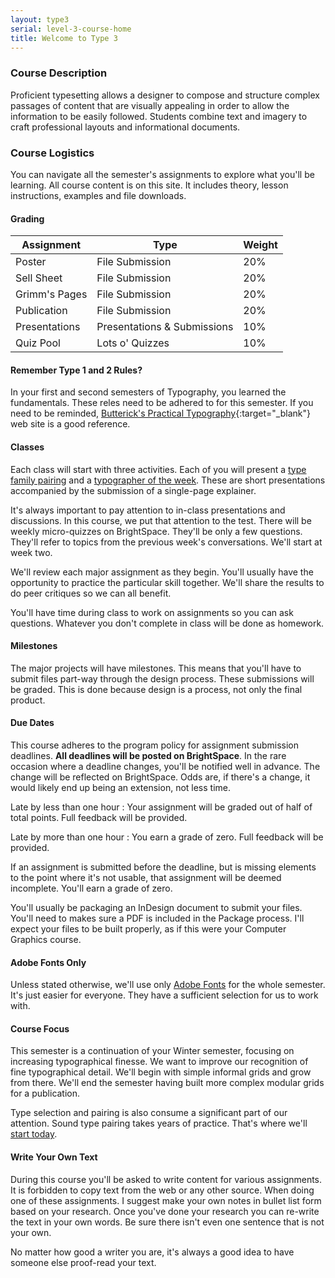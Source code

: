```yaml
---
layout: type3
serial: level-3-course-home
title: Welcome to Type 3
---
```

### Course Description

Proficient typesetting allows a designer to compose and structure complex passages of content that are visually appealing in order to allow the information to be easily followed. Students combine text and imagery to craft professional layouts and informational documents.

### Course Logistics

You can navigate all the semester's assignments to explore what you'll be learning. All course content is on this site. It includes theory, lesson instructions, examples and file downloads.

#### Grading 

<table class="rubric">
	<thead>
	<tr>
	<th>Assignment</th>
	<th class="column-2">Type</th>
	<th class="column-3">Weight</th>
	</tr>
	</thead>
	<tbody>
	<tr><td>Poster</td><td class="column-2">File Submission</td><td class="column-3">20%</td></tr>
	<tr><td>Sell Sheet</td><td class="column-2">File Submission</td><td class="column-3">20%</td></tr>
	<tr><td>Grimm's Pages</td><td class="column-2">File Submission</td><td class="column-3">20%</td></tr>
	<tr><td>Publication</td><td class="column-2">File Submission</td><td class="column-3">20%</td></tr>
	<tr><td>Presentations</td><td class="column-2">Presentations & Submissions</td><td class="column-3">10%</td></tr>
	<tr><td>Quiz Pool</td><td class="column-2">Lots o' Quizzes</td><td class="column-3">10%</td></tr>
	</tbody>
</table>

#### Remember Type 1 and 2 Rules?

In your first and second semesters of Typography, you learned the fundamentals. These reles need to be adhered to for this semester. If you need to be reminded, [Butterick's Practical Typography](https://practicaltypography.com){:target="_blank"} web site is a good reference.

#### Classes

Each class will start with three activities. Each of you will present a <a href="{{site.baseurl}}/type-3/type-family-pairing/index.html" title="Type family pairing">type family pairing</a> and a <a href="{{site.baseurl}}/type-3/typographer-of-the-week/index.html" title="Typographer of the week">typographer of the week</a>. These are short presentations accompanied by the submission of a single-page explainer.

It's always important to pay attention to in-class presentations and discussions. In this course, we put that attention to the test. There will be weekly micro-quizzes on BrightSpace. They'll be only a few questions. They'll refer to topics from the previous week's conversations. We'll start at week two.

We'll review each major assignment as they begin. You'll usually have the opportunity to practice the particular skill together. We'll share the results to do peer critiques so we can all benefit.

You'll have time during class to work on assignments so you can ask questions. Whatever you don't complete in class will be done as homework.

#### Milestones

The major projects will have milestones. This means that you'll have to submit files part-way through the design process. These submissions will be graded. This is done because design is a process, not only the final product.

#### Due Dates

This course adheres to the program policy for assignment submission deadlines. **All deadlines will be posted on BrightSpace**. In the rare occasion where a deadline changes, you'll be notified well in advance. The change will be reflected on BrightSpace. Odds are, if there's a change, it would likely end up being an extension, not less time.

Late by less than one hour
: Your assignment will be graded out of half of total points. Full feedback will be provided.

Late by more than one hour
: You earn a grade of zero. Full feedback will be provided.

If an assignment is submitted before the deadline, but is missing elements to the point where it's not usable, that assignment will be deemed incomplete. You'll earn a grade of zero.

You'll usually be packaging an InDesign document to submit your files. You'll need to makes sure a PDF is included in the Package process. I'll expect your files to be built properly, as if this were your Computer Graphics course.

#### Adobe Fonts Only

Unless stated otherwise, we'll use only [Adobe Fonts](https://fonts.adobe.com) for the whole semester. It's just easier for everyone. They have a sufficient selection for us to work with.

#### Course Focus

This semester is a continuation of your Winter semester, focusing on increasing typographical finesse. We want to improve our recognition of fine typographical detail. We'll begin with simple informal grids and grow from there. We'll end the semester having built more complex modular grids for a publication.

Type selection and pairing is also consume a significant part of our attention. Sound type pairing takes years of practice. That's where we'll <a href="{{site.baseurl}}/type-3/type-family-pairing/index.html" title="Type family pairing">start today</a>.

#### Write Your Own Text

During this course you'll be asked to write content for various assignments. It is forbidden to copy text from the web or any other source. When doing one of these assignments. I suggest make your own notes in bullet list form based on your research. Once you've done your research you can re-write the text in your own words. Be sure there isn't even one sentence that is not your own.

No matter how good a writer you are, it's always a good idea to have someone else proof-read your text.